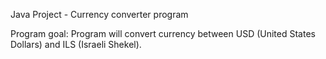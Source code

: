 Java Project - Currency converter program

Program goal:
Program will convert currency between USD (United States Dollars) and ILS (Israeli Shekel).
